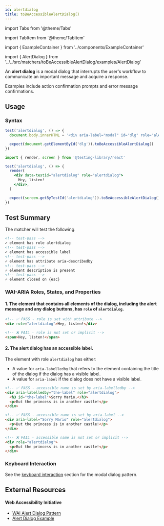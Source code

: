 ```yaml
---
id: alertdialog
title: toBeAccessibleAlertDialog()
---
```


import Tabs from '@theme/Tabs'

import TabItem from '@theme/TabItem'

import { ExampleContainer } from '../components/ExampleContainer'

import { AlertDialog } from '../../src/matchers/toBeAccessibleAlertDialog/examples/AlertDialog'

<div className="intro-text">An <strong>alert dialog</strong> is a modal dialog that interrupts the user's workflow to communicate an important message and acquire a response.</div>

Examples include action confirmation prompts and error message confirmations.

<ExampleContainer>
<AlertDialog />
</ExampleContainer>

## Usage

### Syntax

<Tabs>
<TabItem label="Vanilla JS" value="js">

```js
test('alertdialog', () => {
  document.body.innerHTML = '<div aria-label="modal" id="dlg" role="alertdialog">👍</div>'

  expect(document.getElementById('dlg')).toBeAccessibleAlertDialog()
})
```

</TabItem>
<TabItem default label="React + Testing Library" value="rtl">

```jsx
import { render, screen } from '@testing-library/react'

test('alertdialog', () => {
  render(
    <div data-testid="alertdialog" role="alertdialog">
      Hey, listen!
    </div>,
  )

  expect(screen.getByTestId('alertdialog')).toBeAccessibleAlertDialog()
})
```

</TabItem>
</Tabs>

## Test Summary

The matcher will test the following:

```html
<!-- test-pass -->
✓ element has role alertdialog
<!-- test-pass -->
✓ element has accessible label
<!-- test-pass -->
✓ element has attribute aria-describedby
<!-- test-pass -->
✓ element description is present
<!-- test-pass -->
✓ element closed on {esc}
```

### WAI-ARIA Roles, States, and Properties

#### 1. The element that contains all elements of the dialog, including the alert message and any dialog buttons, has `role` of `alertdialog`.

```html
<!-- ✅ PASS - role is set with attribute -->
<div role="alertdialog">Hey, listen!</div>

<!-- ❌ FAIL - role is not set or implicit -->
<span>Hey, listen!</span>
```

#### 2. The alert dialog has an accessible label.

The element with role `alertdialog` has either:

- A value for `aria-labelledby` that refers to the element containing the title of the dialog if the dialog has a visible label.
- A value for `aria-label` if the dialog does not have a visible label.

```html
<!-- ✅ PASS - accessible name is set by aria-labelledby -->
<div aria-labelledby="the-label" role="alertdialog">
  <h3 id="the-label">Sorry Mario.</h3>
  <p>But the princess is in another castle!</p>
</div>

<!-- ✅ PASS - accessible name is set by aria-label -->
<div aria-label="Sorry Mario" role="alertdialog">
  <p>But the princess is in another castle!</p>
</div>

<!-- ❌ FAIL - accessible name is not set or implicit -->
<div role="alertdialog">
  <p>But the princess is in another castle!</p>
</div>
```

### Keyboard Interaction

See the [keyboard interaction](/matchers/dialog#keyboard-interaction) section for the modal dialog pattern.

## External Resources

#### Web Accessibility Initiative

- [WAI Alert Dialog Pattern](https://www.w3.org/WAI/ARIA/apg/patterns/alertdialog/)
- [Alert Dialog Example](https://www.w3.org/WAI/ARIA/apg/example-index/dialog-modal/alertdialog.html)
